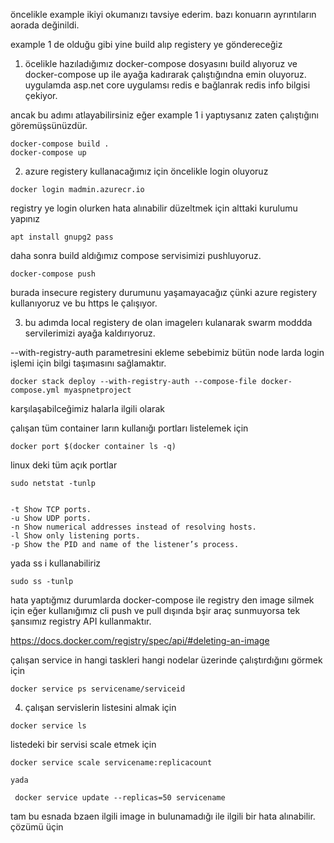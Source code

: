öncelikle example ikiyi okumanızı tavsiye ederim. bazı konuarın ayrıntıların aorada değinildi.

example 1 de olduğu gibi yine build alıp registery ye göndereceğiz



1. öcelikle hazıladığımız docker-compose dosyasını build alıyoruz ve docker-compose up ile ayağa kadırarak çalıştığındna emin oluyoruz. uygulamda asp.net core uygulamsı redis e bağlanrak redis info bilgisi çekiyor.

ancak bu adımı atlayabilirsiniz eğer example 1 i yaptıysanız zaten çalıştığını göremüşsünüzdür.

```
docker-compose build .
docker-compose up
```
2. azure registery kullanacağımız için öncelikle login oluyoruz


```
docker login madmin.azurecr.io
```

registry ye login olurken hata alınabilir düzeltmek için alttaki kurulumu yapınız

```
apt install gnupg2 pass
```


daha sonra build aldığımız compose servisimizi pushluyoruz.

```
docker-compose push 
```

burada insecure registery durumunu yaşamayacağız çünki azure registery kullanıyoruz ve bu https le çalışıyor.

3. bu adımda local registery de olan imagelerı kulanarak swarm moddda servilerimizi ayağa kaldırıyoruz.


--with-registry-auth parametresini ekleme sebebimiz bütün node larda login işlemi için bilgi taşımasını sağlamaktır.

```
docker stack deploy --with-registry-auth --compose-file docker-compose.yml myaspnetproject
```

karşılaşabilceğimiz halarla ilgili olarak

çalışan tüm container ların kullanığı portları listelemek için

```
docker port $(docker container ls -q)
```
linux deki tüm açık portlar

```
sudo netstat -tunlp


-t Show TCP ports.
-u Show UDP ports.
-n Show numerical addresses instead of resolving hosts.
-l Show only listening ports.
-p Show the PID and name of the listener’s process.

```




yada ss i kullanabiliriz

```
sudo ss -tunlp
```



hata yaptığmız durumlarda docker-compose ile registry den image silmek için eğer kullanığımız cli push ve pull dışında bşir araç sunmuyorsa tek şansımız registry API kullanmaktır.

https://docs.docker.com/registry/spec/api/#deleting-an-image


çalışan service in hangi taskleri hangi nodelar üzerinde çalıştırdığını görmek için

```
docker service ps servicename/serviceid
```

4. çalışan servislerin listesini almak için

```
docker service ls
```

listedeki bir servisi scale etmek için

```
docker service scale servicename:replicacount

yada 

 docker service update --replicas=50 servicename

```
tam bu esnada bzaen ilgili image in bulunamadığı ile ilgili bir hata alınabilir.
çözümü üçin



